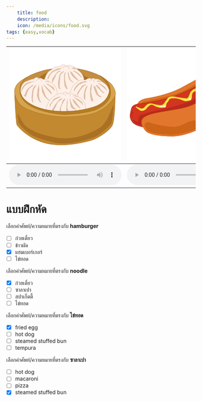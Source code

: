 ```yaml
---
    title: food
    description: 
    icon: /media/icons/food.svg
tags: {easy,vocab}
---
```


<div class="carrousel">

|![](/media/img/food/steamed&#x20;stuffed&#x20;bun.svg)|![](/media/img/food/hot&#x20;dog.svg)|![](/media/img/food/tempura.svg)|![](/media/img/food/macaroni.svg)|![](/media/img/food/fried&#x20;rice.svg)|![](/media/img/food/noodle.svg)|![](/media/img/food/spaghetti.svg)|![](/media/img/food/fried&#x20;egg.svg)|![](/media/img/food/hamburger.svg)|![](/media/img/food/sushi.svg)|![](/media/img/food/pizza.svg)|
|-------------------------------|-------------------------------|-------------------------------|-------------------------------|-------------------------------|-------------------------------|-------------------------------|-------------------------------|-------------------------------|-------------------------------|-------------------------------|
|![](/media/audio/steamed&#x20;stuffed&#x20;bun.mp3)|![](/media/audio/hot&#x20;dog.mp3)|![](/media/audio/tempura.mp3)|![](/media/audio/macaroni.mp3)|![](/media/audio/fried&#x20;rice.mp3)|![](/media/audio/noodle.mp3)|![](/media/audio/spaghetti.mp3)|![](/media/audio/fried&#x20;egg.mp3)|![](/media/audio/hamburger.mp3)|![](/media/audio/sushi.mp3)|![](/media/audio/pizza.mp3)|

</div>



# แบบฝึกหัด


 เลือกคำศัพท์/ความหมายที่ตรงกับ **hamburger**
 - [ ] ก๋วยเตี๋ยว
 - [ ] ข้าวผัด
 - [x] แฮมเบอร์เกอร์
 - [ ] ไข่ทอด

 เลือกคำศัพท์/ความหมายที่ตรงกับ **noodle**
 - [x] ก๋วยเตี๋ยว
 - [ ] ซาลาเปา
 - [ ] สปาเก็ตตี้
 - [ ] ไข่ทอด

 เลือกคำศัพท์/ความหมายที่ตรงกับ **ไข่ทอด**
 - [x] fried&#x20;egg
 - [ ] hot&#x20;dog
 - [ ] steamed&#x20;stuffed&#x20;bun
 - [ ] tempura

 เลือกคำศัพท์/ความหมายที่ตรงกับ **ซาลาเปา**
 - [ ] hot&#x20;dog
 - [ ] macaroni
 - [ ] pizza
 - [x] steamed&#x20;stuffed&#x20;bun
